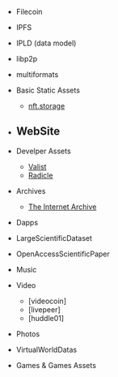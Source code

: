 - Filecoin
- IPFS
- IPLD (data model)
- libp2p
- multiformats

- Basic Static Assets
  - [nft.storage](nft.storage)
- WebSite
  - 
- Develper Assets
  - [Valist](https://app.valist.io/)
  - [Radicle](https://radicle.xyz/)
- Archives
  - [The Internet Archive]()
- Dapps
- LargeScientificDataset
- OpenAccessScientificPaper
- Music
- Video
  - [videocoin]
  - [livepeer]
  - [huddle01]
- Photos
- VirtualWorldDatas
- Games & Games Assets
